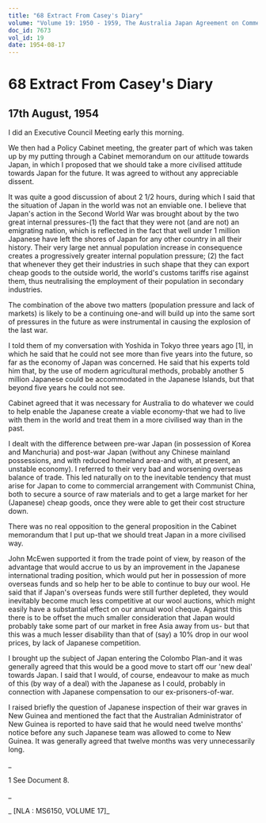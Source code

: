 ```yaml
---
title: "68 Extract From Casey's Diary"
volume: "Volume 19: 1950 - 1959, The Australia Japan Agreement on Commerce"
doc_id: 7673
vol_id: 19
date: 1954-08-17
---
```


# 68 Extract From Casey's Diary

## 17th August, 1954

I did an Executive Council Meeting early this morning.

We then had a Policy Cabinet meeting, the greater part of which was taken up by my putting through a Cabinet memorandum on our attitude towards Japan, in which I proposed that we should take a more civilised attitude towards Japan for the future. It was agreed to without any appreciable dissent.

It was quite a good discussion of about 2 1/2 hours, during which I said that the situation of Japan in the world was not an enviable one. I believe that Japan's action in the Second World War was brought about by the two great internal pressures-(1) the fact that they were not (and are not) an emigrating nation, which is reflected in the fact that well under 1 million Japanese have left the shores of Japan for any other country in all their history. Their very large net annual population increase in consequence creates a progressively greater internal population pressure; (2) the fact that whenever they get their industries in such shape that they can export cheap goods to the outside world, the world's customs tariffs rise against them, thus neutralising the employment of their population in secondary industries.

The combination of the above two matters (population pressure and lack of markets) is likely to be a continuing one-and will build up into the same sort of pressures in the future as were instrumental in causing the explosion of the last war.

I told them of my conversation with Yoshida in Tokyo three years ago [1], in which he said that he could not see more than five years into the future, so far as the economy of Japan was concerned. He said that his experts told him that, by the use of modern agricultural methods, probably another 5 million Japanese could be accommodated in the Japanese Islands, but that beyond five years he could not see.

Cabinet agreed that it was necessary for Australia to do whatever we could to help enable the Japanese create a viable economy-that we had to live with them in the world and treat them in a more civilised way than in the past.

I dealt with the difference between pre-war Japan (in possession of Korea and Manchuria) and post-war Japan (without any Chinese mainland possessions, and with reduced homeland area-and with, at present, an unstable economy). I referred to their very bad and worsening overseas balance of trade. This led naturally on to the inevitable tendency that must arise for Japan to come to commercial arrangement with Communist China, both to secure a source of raw materials and to get a large market for her (Japanese) cheap goods, once they were able to get their cost structure down.

There was no real opposition to the general proposition in the Cabinet memorandum that I put up-that we should treat Japan in a more civilised way.

John McEwen supported it from the trade point of view, by reason of the advantage that would accrue to us by an improvement in the Japanese international trading position, which would put her in possession of more overseas funds and so help her to be able to continue to buy our wool. He said that if Japan's overseas funds were still further depleted, they would inevitably become much less competitive at our wool auctions, which might easily have a substantial effect on our annual wool cheque. Against this there is to be offset the much smaller consideration that Japan would probably take some part of our market in free Asia away from us- but that this was a much lesser disability than that of (say) a 10% drop in our wool prices, by lack of Japanese competition.

I brought up the subject of Japan entering the Colombo Plan-and it was generally agreed that this would be a good move to start off our 'new deal' towards Japan. I said that I would, of course, endeavour to make as much of this (by way of a deal) with the Japanese as I could, probably in connection with Japanese compensation to our ex-prisoners-of-war.

I raised briefly the question of Japanese inspection of their war graves in New Guinea and mentioned the fact that the Australian Administrator of New Guinea is reported to have said that he would need twelve months' notice before any such Japanese team was allowed to come to New Guinea. It was generally agreed that twelve months was very unnecessarily long.

_

1 See Document 8.

_

_ [NLA : MS6150, VOLUME 17]_
